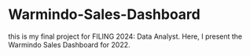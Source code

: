# Warmindo-Sales-Dashboard
this is my final project for FILING 2024: Data Analyst. Here, I present the Warmindo Sales Dashboard for 2022.
